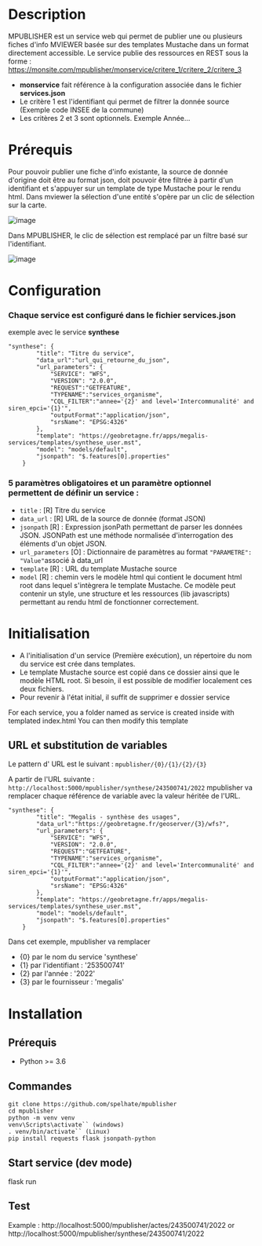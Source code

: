 # Description
MPUBLISHER est un service web qui permet de publier une ou plusieurs fiches d'info MVIEWER basée sur des templates Mustache dans un format directement accessible.
Le service publie des ressources en REST sous la forme :
https://monsite.com/mpublisher/monservice/critere_1/critere_2/critere_3

* **monservice** fait référence à la configuration associée dans le fichier **services.json**
* Le critère 1 est l'identifiant qui permet de filtrer la donnée source (Exemple code INSEE de la commune)
* Les critères 2 et 3 sont optionnels. Exemple Année...



# Prérequis
Pour pouvoir publier une fiche d'info existante, la source de donnée d'origine doit être au format json, doit pouvoir être filtrée à partir d'un identifiant et s'appuyer sur un template de type Mustache pour le rendu html. Dans mviewer la sélection d'une entité s'opère par un clic de sélection sur la carte.

![image](https://user-images.githubusercontent.com/1793792/160416007-ac66bb6a-621a-4686-9d0b-9975571faac8.png)

 Dans MPUBLISHER, le clic de sélection est remplacé par un filtre basé sur l'identifiant.
 
 ![image](https://user-images.githubusercontent.com/1793792/160416878-255ec0bb-9a14-45b7-9838-7667676f9476.png)


# Configuration

### Chaque service est configuré dans le fichier services.json

exemple avec le service **synthese**

```
"synthese": {
        "title": "Titre du service",
        "data_url":"url_qui_retourne_du_json",
        "url_parameters": {
            "SERVICE": "WFS",
            "VERSION": "2.0.0",
            "REQUEST":"GETFEATURE",
            "TYPENAME":"services_organisme",
            "CQL_FILTER":"annee='{2}' and level='Intercommunalité' and siren_epci='{1}'",
            "outputFormat":"application/json",
            "srsName": "EPSG:4326"
        },
        "template": "https://geobretagne.fr/apps/megalis-services/templates/synthese_user.mst",
        "model": "models/default",
        "jsonpath": "$.features[0].properties"
    }
```

### 5 paramètres obligatoires et un paramètre optionnel permettent de définir un service :
* ``title`` : [R] Titre du service
* ``data_url`` : [R] URL de la source de donnée (format JSON)
* ``jsonpath`` [R] : Expression jsonPath permettant de parser les données JSON. JSONPath est une méthode normalisée d'interrogation des éléments d'un objet JSON. 
* ``url_parameters`` [O] : Dictionnaire de paramètres au format ``"PARAMETRE": "Value"``associé à data_url
* ``template`` [R] : URL du template Mustache source 
* ``model`` [R] : chemin vers le modèle html qui contient le document html root dans lequel s'intègrera le template Mustache. Ce modèle peut contenir un style, une structure et les ressources (lib javascripts) permettant au rendu html de fonctionner correctement. 

# Initialisation

* A l'initialisation d'un service (Première exécution), un répertoire du nom du service est crée dans templates.
* Le template Mustache source est copié dans ce dossier ainsi que le modèle HTML root. Si besoin, il est possible de modifier localement ces deux fichiers.
* Pour revenir à l'état initial, il suffit de supprimer e dossier service

For each service, you a folder named as service is created inside with templated index.html
You can then modify this template

## URL et substitution de variables

Le pattern d' URL est le suivant :  ``mpublisher/{0}/{1}/{2}/{3}``

A partir de l'URL suivante :  ``http://localhost:5000/mpublisher/synthese/243500741/2022`` mpublisher va remplacer chaque référence de variable avec la valeur héritée de l'URL.

```
"synthese": {
        "title": "Megalis - synthèse des usages",
        "data_url":"https://geobretagne.fr/geoserver/{3}/wfs?",
        "url_parameters": {
            "SERVICE": "WFS",
            "VERSION": "2.0.0",
            "REQUEST":"GETFEATURE",
            "TYPENAME":"services_organisme",
            "CQL_FILTER":"annee='{2}' and level='Intercommunalité' and siren_epci='{1}'",
            "outputFormat":"application/json",
            "srsName": "EPSG:4326"
        },
        "template": "https://geobretagne.fr/apps/megalis-services/templates/synthese_user.mst",
        "model": "models/default",
        "jsonpath": "$.features[0].properties"
    }
```
Dans cet exemple, mpublisher va remplacer
 * {0} par le nom du service 'synthese'
 * {1} par l'identifiant : '253500741'
 * {2} par l'année : '2022'
 * {3} par le fournisseur : 'megalis'


# Installation

## Prérequis
* Python >= 3.6

## Commandes
```
git clone https://github.com/spelhate/mpublisher
cd mpublisher
python -m venv venv
venv\Scripts\activate`` (windows)
. venv/bin/activate`` (Linux)
pip install requests flask jsonpath-python
```

## Start service (dev mode)
flask run

## Test
Example : http://localhost:5000/mpublisher/actes/243500741/2022 or http://localhost:5000/mpublisher/synthese/243500741/2022








